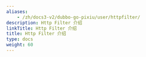 ```yaml
---
aliases:
    - /zh/docs3-v2/dubbo-go-pixiu/user/httpfilter/
description: Http Filter 介绍
linkTitle: Http Filter 介绍
title: Http Filter 介绍
type: docs
weight: 60
---
```

